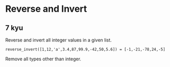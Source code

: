 # Reverse and Invert
## 7 kyu

Reverse and invert all integer values in a given list.
```
reverse_invert([1,12,'a',3.4,87,99.9,-42,50,5.6]) = [-1,-21,-78,24,-5]
```

Remove all types other than integer.
